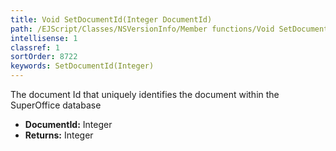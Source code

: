 ```yaml
---
title: Void SetDocumentId(Integer DocumentId)
path: /EJScript/Classes/NSVersionInfo/Member functions/Void SetDocumentId(Integer p_0)
intellisense: 1
classref: 1
sortOrder: 8722
keywords: SetDocumentId(Integer)
---
```



The document Id that uniquely identifies the document within the SuperOffice database



* **DocumentId:** Integer
* **Returns:** Integer


